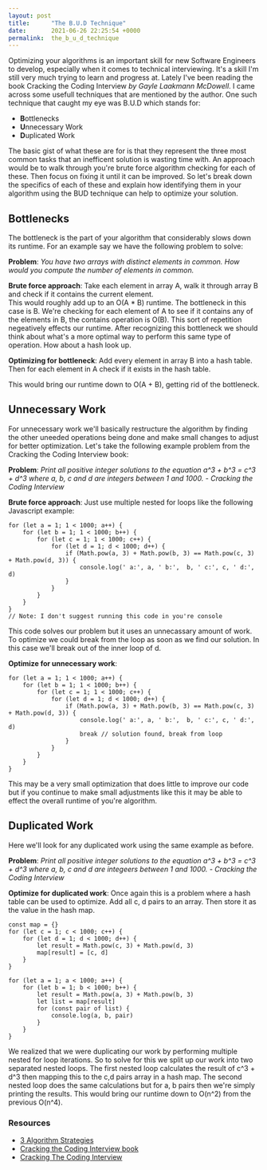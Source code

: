 ```yaml
---
layout: post
title:      "The B.U.D Technique"
date:       2021-06-26 22:25:54 +0000
permalink:  the_b_u_d_technique
---
```


Optimizing your algorithms is an important skill for new Software Engineers to develop, especially when it comes to technical interviewing. It's a skill I'm still very much trying to learn and progress at. Lately I've been reading the book Cracking the Coding Interview *by Gayle Laakmann McDowell*. I came across some usefull techniques that are mentioned by the author. One such technique that caught my eye was B.U.D which stands for:

* **B**ottlenecks
* **U**nnecessary Work
* **D**uplicated Work

The basic gist of what these are for is that they represent the three most common tasks that an inefficent solution is wasting time with. An approach would be to walk through you're brute force algorithm checking for each of these. Then focus on fixing it until it can be improved. So let's break down the specifics of each of these and explain how identifying them in your algorithm using the BUD technique can help to optimize your solution.
## Bottlenecks
The bottleneck is the part of your algorithm that considerably slows down its runtime. For an example say we have the following problem to solve:</br>

**Problem**: *You have two arrays with distinct elements in common. How would you compute the number of elements in common.* </br>

**Brute force approach**: Take each element in array A, walk it through array B and check if it contains the current element.
</br>
This would roughly add up to an O(A * B) runtime. The bottleneck in this case is B. We're checking for each element of A to see if it contains any of the elements in B, the contains operation is O(B). This sort of repetition negeatively effects our runtime. After recognizing this bottleneck we should think about what's a more optimal way to perform this same type of operation. How about a hash look up. 

**Optimizing for bottleneck**: Add every element in array B into a hash table. Then for each element in A check if it exists in the hash table.

This would bring our runtime down to O(A + B), getting rid of the bottleneck.
## Unnecessary Work
For unnecessary work we'll basically restructure the algorithm by finding the other uneeded operations being done and make small changes to adjust for better optimization. Let's take the following example problem from the Cracking the Coding Interview book:</br>

**Problem**: *Print all positive integer solutions to the equation a^3 + b^3 = c^3 + d^3 where a, b, c and d are integers between 1 and 1000. - Cracking the Coding Interview*</br>

**Brute force approach**: Just use multiple nested for loops like the following Javascript example:
```
for (let a = 1; 1 < 1000; a++) {
    for (let b = 1; 1 < 1000; b++) {
        for (let c = 1; 1 < 1000; c++) {
            for (let d = 1; d < 1000; d++) {
                if (Math.pow(a, 3) + Math.pow(b, 3) == Math.pow(c, 3) + Math.pow(d, 3)) {
                    console.log(' a:', a, ' b:',  b, ' c:', c, ' d:', d)
                }
			}
		}
	}
}
// Note: I don't suggest running this code in you're console
```
This code solves our problem but it uses an unnecassary amount of work. To optimize we could break from the loop as soon as we find our solution. In this case we'll break out of the inner loop of d.</br>

**Optimize for unnecessary work**:
```
for (let a = 1; 1 < 1000; a++) {
    for (let b = 1; 1 < 1000; b++) {
        for (let c = 1; 1 < 1000; c++) {
            for (let d = 1; d < 1000; d++) {
                if (Math.pow(a, 3) + Math.pow(b, 3) == Math.pow(c, 3) + Math.pow(d, 3)) {
                    console.log(' a:', a, ' b:',  b, ' c:', c, ' d:', d)
					break // solution found, break from loop 
                }
			}
		}
	}
}
```
This may be a very small optimization that does little to improve our code but if you continue to make small adjustments like this it may be able to effect the overall runtime of you're algorithm.
## Duplicated Work

Here we'll look for any duplicated work using the same example as before.

**Problem**: *Print all positive integer solutions to the equation a^3 + b^3 = c^3 + d^3 where a, b, c and d are integeers between 1 and 1000. - Cracking the Coding Interview*</br>

**Optimize for duplicated work**: Once again this is a problem where a hash table can be used to optimize. Add all c, d pairs to an array. Then store it as the value in the hash map.
```
const map = {}
for (let c = 1; c < 1000; c++) {
    for (let d = 1; d < 1000; d++) {
        let result = Math.pow(c, 3) + Math.pow(d, 3)
        map[result] = [c, d]
    }
}

for (let a = 1; a < 1000; a++) {
    for (let b = 1; b < 1000; b++) {
        let result = Math.pow(a, 3) + Math.pow(b, 3)
        let list = map[result]
        for (const pair of list) {
            console.log(a, b, pair)
        }
    }
}
```
We realized that we were duplicating our work by performing multiple nested for loop iterations. So to solve for this we split up our work into two separated nested loops. The first nested loop calculates the result of c^3 + d^3 then mapping this to the c,d pairs array in a hash map. The second nested loop does the same calculations but for a, b pairs then we're simply printing the results. This would bring our runtime down to O(n^2) from the previous O(n^4).
### Resources
* [3 Algorithm Strategies](https://www.youtube.com/watch?v=84UYVCluClQ&list=PLI1t_8YX-ApvFsH-DaFmAmdJboAnbg08P&index=2&t=296s)
* [Cracking the Coding Interview book](https://www.amazon.com/Cracking-Coding-Interview-Programming-Questions-dp-0984782850/dp/0984782850/ref=dp_ob_image_bk)
* [Cracking The Coding Interview](https://www.crackingthecodinginterview.com/)






















